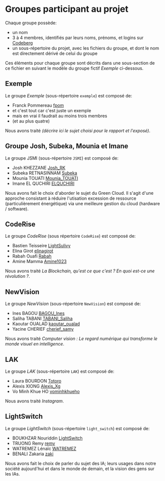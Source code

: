 # Groupes participant au projet

Chaque groupe possède:

 * un nom
 * 3 à 4 membres, identifiés par leurs noms, prénoms, et logins sur [Codeberg](https://codeberg.org)
 * un sous-répertoire du projet, avec les fichiers du groupe, et dont le nom est directement dérivé de celui du groupe

Ces éléments pour chaque groupe sont décrits dans une sous-section de ce fichier en suivant le modèle du groupe fictif _Exemple_ ci-dessous.

## Exemple

Le groupe _Exemple_ (sous-répertoire `exemple`) est composé de:

 * Franck Pommereau [fpom](https://codeberg.org/fpom)
 * et c'est tout car c'est juste un exemple
 * mais en vrai il faudrait au moins trois membres
 * (et au plus quatre)

Nous avons traité _(décrire ici le sujet choisi pour le rapport et l'exposé)_.

## Groupe Josh, Subeka, Mounia et Imane

Le groupe JSMI (sous-répertoire `JSMI`) est composé de:

 * Josh KHEZZANE [Josh_RK](https://codeberg.org/Josh_RK)
 * Subeka RETNASINNAM [Subeka](https://codeberg.org/Subeka)
 * Mounia TOUATI [Mounia_TOUATI](https://codeberg.org/Mounia_Touati)
 * Imane EL QUCHIRI [ELQUCHIRI](https://codeberg.org/ELQUCHIRI)

Nous avons fait le choix d'aborder le sujet du Green Cloud. 
Il s'agit d'une approche consistant à réduire l'utisation excession de ressource (particulièrement énergétique) via une meilleure gestion du cloud (hardware / software).

## CodeRise

Le groupe _CodeRise_ (sous répertoire `CodeRise`) est composé de:

 * Bastien Teisseire [LightSulivy](https://codeberg.org/LightSulivy)
 * Elina Girot [elinagirot](https://codeberg.org/elinagirot)
 * Rabah Ouafi [Rabah](https://codeberg.org/Rabah)
 * Amine Mamma [Amine1023](https://codeberg.org/Amine1023)

Nous avons traité _La Blockchain, qu'est ce que c'est ? En quoi est-ce une révolution ?_.

## NewVision

Le groupe _NewVision_ (sous-répertoire `NewVision`) est composé de:

 * Ines BAGOU [BAGOU_Ines](https://codeberg.org/BAGOU_Ines)
 * Saliha TABANI [TABANI_Saliha](https://codeberg.org/TABANI_Saliha)
 * Kaoutar OUALAD [kaoutar_oualad](https://codeberg.org/kaoutar_oualad)
 * Yacine CHERIEF [cherief_samy](https://codeberg.org/cherief_samy)

Nous avons traité _Computer vision : Le regard numérique qui transforme le monde visuel en intelligence_.

## LAK

Le groupe _LAK_ (sous-répertoire `LAK`) est composé de:

 * Laura BOURDON [Totoro](https://codeberg.org/Totoro)
 * Alexis XIONG [Alexis_Xg](https://codeberg.org/Alexis_Xg)
 * Vo Minh Khue HO [vominhkhueho](https://codeberg.org/vominhkhueho)

Nous avons traité _Instagram_.

## LightSwitch

Le groupe _LightSwitch_ (sous-répertoire `light_switch`) est composé de:

* BOUKHZAR Nouriddin [LightSwitch](https://codeberg.org/LightSwitch)
* TRUONG Remy [remy](https://codeberg.org/remy)
* WATREMEZ Lénaïc [WATREMEZ](https://codeberg.org/WATREMEZ)
* BENALI Zakaria [zaki](https://codeberg.org/zaki)

Nous avons fait le choix de parler du sujet des IA; leurs usages dans notre société aujourd'hui et dans le monde de demain, et la vision des gens sur les IAs.
